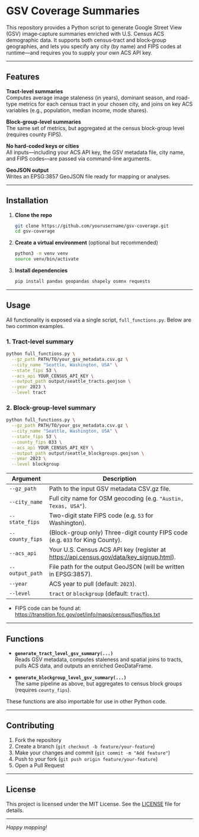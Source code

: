 # GSV Coverage Summaries

This repository provides a Python script to generate Google Street View (GSV) image‐capture summaries enriched with U.S. Census ACS demographic data. It supports both census‐tract and block‐group geographies, and lets you specify any city (by name) and FIPS codes at runtime—and requires you to supply your own ACS API key.

---

## Features
**Tract-level summaries**  
Computes average image staleness (in years), dominant season, and road-type metrics for each census tract in your chosen city, and joins on key ACS variables (e.g., population, median income, mode shares).

**Block-group-level summaries**  
The same set of metrics, but aggregated at the census block-group level (requires county FIPS).

**No hard-coded keys or cities**  
All inputs—including your ACS API key, the GSV metadata file, city name, and FIPS codes—are passed via command-line arguments.

**GeoJSON output**  
Writes an EPSG:3857 GeoJSON file ready for mapping or analyses.

---

## Installation

1. **Clone the repo**  
   ```bash
   git clone https://github.com/yourusername/gsv-coverage.git
   cd gsv-coverage
   ```

2. **Create a virtual environment** (optional but recommended)  
   ```bash
   python3 -m venv venv
   source venv/bin/activate
   ```

3. **Install dependencies**  
   ```bash
   pip install pandas geopandas shapely osmnx requests
   ```

---

## Usage

All functionality is exposed via a single script, `full_functions.py`. Below are two common examples.

### 1. Tract-level summary

```bash
python full_functions.py \
  --gz_path PATH/TO/your_gsv_metadata.csv.gz \
  --city_name "Seattle, Washington, USA" \
  --state_fips 53 \
  --acs_api YOUR_CENSUS_API_KEY \
  --output_path output/seattle_tracts.geojson \
  --year 2023 \
  --level tract
```

### 2. Block-group-level summary

```bash
python full_functions.py \
  --gz_path PATH/TO/your_gsv_metadata.csv.gz \
  --city_name "Seattle, Washington, USA" \
  --state_fips 53 \
  --county_fips 033 \
  --acs_api YOUR_CENSUS_API_KEY \
  --output_path output/seattle_blockgroups.geojson \
  --year 2023 \
  --level blockgroup
```

| Argument        | Description                                                                                       |
| --------------- | ------------------------------------------------------------------------------------------------- |
| `--gz_path`     | Path to the input GSV metadata CSV.gz file.                                                       |
| `--city_name`   | Full city name for OSM geocoding (e.g. `"Austin, Texas, USA"`).                                  |
| `--state_fips`  | Two-digit state FIPS code (e.g. `53` for Washington).                                            |
| `--county_fips` | (Block-group only) Three-digit county FIPS code (e.g. `033` for King County).                    |
| `--acs_api`     | Your U.S. Census ACS API key (register at https://api.census.gov/data/key_signup.html).          |
| `--output_path` | File path for the output GeoJSON (will be written in EPSG:3857).                                  |
| `--year`        | ACS year to pull (default: `2023`).                                                              |
| `--level`       | `tract` or `blockgroup` (default: `tract`).                                                      |

* FIPS code can be found at: https://transition.fcc.gov/oet/info/maps/census/fips/fips.txt
---

## Functions

- **`generate_tract_level_gsv_summary(...)`**  
  Reads GSV metadata, computes staleness and spatial joins to tracts, pulls ACS data, and outputs an enriched GeoDataFrame.

- **`generate_blockgroup_level_gsv_summary(...)`**  
  The same pipeline as above, but aggregates to census block groups (requires `county_fips`).

These functions are also importable for use in other Python code.

---

## Contributing

1. Fork the repository  
2. Create a branch (`git checkout -b feature/your-feature`)  
3. Make your changes and commit (`git commit -m "Add feature"`)  
4. Push to your fork (`git push origin feature/your-feature`)  
5. Open a Pull Request

---

## License

This project is licensed under the MIT License. See the [LICENSE](LICENSE) file for details.

---

*Happy mapping!*  
